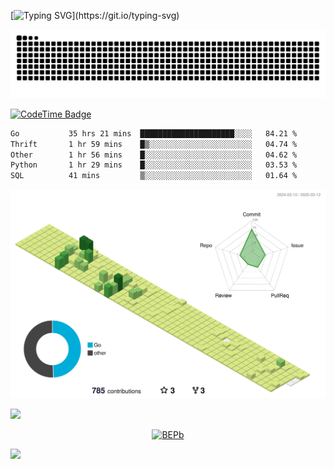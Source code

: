 [![Typing SVG](https://readme-typing-svg.demolab.com?font=JetBrains+Mono&duration=3000&center=true&vCenter=true&multiline=true&repeat=false&width=800&height=80&lines=Welcome+to+KevinMatt's+workshop;Do+not+go+gentle+into+that+good+night.)](https://git.io/typing-svg)

![snake-grid](https://raw.githubusercontent.com/kevinmatthe/kevinmatthe/output/github-contribution-grid-snake-dark.svg)

[![CodeTime Badge](https://img.shields.io/endpoint?style=flat-square&color=222&url=https%3A%2F%2Fapi.codetime.dev%2Fshield%3Fid%3D30418%26project%3D%26in=0)](https://codetime.dev)

<!--START_SECTION:waka-->

```txt
Go           35 hrs 21 mins  █████████████████████░░░░   84.21 %
Thrift       1 hr 59 mins    █▒░░░░░░░░░░░░░░░░░░░░░░░   04.74 %
Other        1 hr 56 mins    █░░░░░░░░░░░░░░░░░░░░░░░░   04.62 %
Python       1 hr 29 mins    █░░░░░░░░░░░░░░░░░░░░░░░░   03.53 %
SQL          41 mins         ▒░░░░░░░░░░░░░░░░░░░░░░░░   01.64 %
```

<!--END_SECTION:waka-->

<!--   profile-green-animate -->
![](./profile-3d-contrib/profile-green-animate.svg)

<!--  2d history skills -->
<img src="https://cr-skills-chart-widget.azurewebsites.net/api/api?username=kevinmatthe" width="auto"></img>

<p align="center"> 
<a href="https://github.com/ryo-ma/github-profile-trophy"><img src="https://github-profile-trophy.vercel.app/?username=kevinmatthe" alt="BEPb" /></a>
</p>

<img src="https://cr-ss-service.azurewebsites.net/api/ScreenShot?widget=summary&username=kevinmatthe" width="auto"></img>
